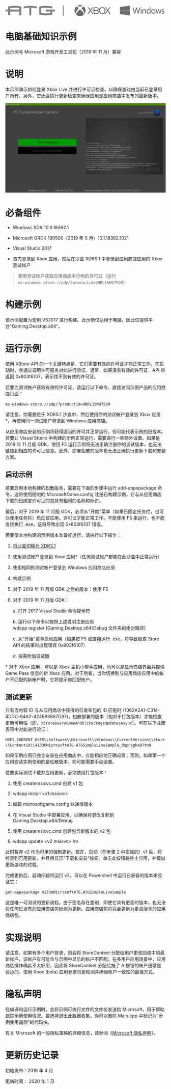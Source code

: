   ![](./media/image1.png)

#   电脑基础知识示例

此示例与 Microsoft 游戏开发工具包（2019 年 11 月）兼容

# 

# 说明

本示例演示如何登录 Xbox Live
并进行许可证检查，以确保游戏由当前已登录用户所有。另外，它还会执行更新检查来确保应用是应用商店中发布的最新版本。

![](./media/image3.png)

# 必备组件

-   Windows SDK 10.0.18362.1

-   Microsoft GRDK 190500（2019 年 5 月）10.1.18362.1021

-   Visual Studio 2017

-   首先登录到 Xbox 应用，然后在沙盒 XDKS.1 中登录到应用商店应用的 Xbox
    测试帐户

> 使用测试帐户获取应用商店中示例的许可证（运行\
> `ms-windows-store://pdp/?productid=9NRL15W975GM`）

# 构建示例

该示例配置为使用 VS2017
进行构建。此示例仅适用于电脑，因此仅提供平台"Gaming.Desktop.x64"。

# 运行示例

使用 XStore API
的一个关键特点是，它们需要有效的许可证才能正常工作。在启动时，会通过调用许可服务对此进行验证。通常，如果没有有效的许可证，API
将返回 0x803f6107，表示找不到有效的许可证。

若要为测试帐户获取有效的许可证，请运行以下命令，直接访问示例产品的应用商店页面：

`ms-windows-store://pdp/?productid=9NRL15W975GM`

请注意，你需要位于 XDKS.1 沙盒中，然后使用你的测试帐户登录到 Xbox
应用\*，再使用同一测试帐户登录到 Windows 应用商店。

从应用商店安装的示例将获得适当的许可并正常运行，但可能代表示例的旧版本。若要让
Visual Studio 中构建的示例正常运行，需要进行一些额外设置。如果是 2019 年
11 月版 GDK，使用 F5
运行示例将无法正确注册你的调试版本，也无法链接到相应的许可证信息。此外，部署松散的版本也无法正确执行更新下载和安装方案。

## 启动示例

若要启用本地构建的松散版本，需要在下面的步骤中运行 add-appxpackage
命令。这将使用随附的 MicrosoftGame.config
注册已构建示例，它与从应用商店下载的已绑定许可证的包具有相同的名称和标识。

最后，对于 2019 年 11 月版
GDK，必须从"开始"菜单（如果已固定任务栏，也可以使用任务栏）启动该应用，许可证才能正常工作。不能使用
F5 来运行，也不能直接执行 .exe，这将导致出现 0x803f6107 错误。

若要使本地构建的示例版本准备好运行，请执行以下操作：

1.  [将沙盒切换为
    XDKS.1](https://docs.microsoft.com/en-us/gaming/xbox-live/xbox-live-sandboxes)

2.  使用测试帐户登录到 Xbox 应用\*（任何测试帐户都能在此沙盒中正常运行）

3.  使用相同的测试帐户登录到 Windows 应用商店应用

4.  构建示例

5.  对于 2019 年 11 月版 GDK 之后的版本：使用 F5

6.  对于 2019 年 11 月版 GDK：

    a.  打开 2017 Visual Studio 命令提示符

    b.  运行以下命令以按照上述说明注册应用\
        wdapp register \[Gaming.Desktop.x64\\Debug 文件夹的绝对路径\]

    c.  从"开始"菜单启动应用（如果按 F5 或直接运行 .exe，将导致检查
        Store API 的结果时出现错误 0x803f6107）

    d.  按需附加调试器

\* 对于 Xbox 应用，可以是 Xbox
主机小帮手应用，也可以是显示商店界面并提供 Game Pass 信息的新 Xbox
应用。对于后者，当你切换到与应用商店应用中的帐户不匹配的新帐户时，它将提示你匹配帐户。

## 测试更新

只有当内容 ID 与从应用商店中获得的已发布包的 ID 匹配时
(1062A2A1-C314-4DDC-94A2-424693687D97)，松散部署的版本（相对于打包版本）才能检查更新可用性（即，`XStoreQueryGameAndDlcPackageUpdatesAsync`）。可在以下注册表项中对此进行验证：

`HKEY_CURRENT_USER\\Software\\Microsoft\\Windows\\CurrentVersion\\Store\\ContentId\\41336MicrosoftATG.ATGSimpleLiveSample_dspnxghe87tn0`

如果示例应用已完全安装在应用商店中，应能相应地正确设置；否则，如果第一个应用安装实例使用的是松散版本，则可能需要手动设置。

若要实际测试下载并应用更新，必须使用打包版本：

1.  使用 createmsixvc.cmd 创建 v1 包

2.  wdapp install \<v1 msixvc\>

3.  编辑 microsoftgame.config 以递增版本

4.  在 Visual Studio 中部署应用，以确保将更改复制到
    Gaming.Desktop.x64/Debug

5.  使用 createmsixvc.cmd 创建包含新版本的 v2 包

6.  wdapp update \<v2 msixvc\> /m

此时暂存 v2 作为可用的强制更新。现在，启动（在步骤 2 中安装的）v1
后，将检测到可用更新，并且将显示"下载和安装"按钮。单击此按钮将终止应用，并模拟更新游戏的过程。

完成更新后，启动标题将运行 v2。可以在 Powershell
中运行已安装的版本来验证它：

`get-appxpackage 41336MicrosoftATG.ATGSimpleLiveSample`

这是唯一可测试的更新流程。由于签名存在差别，即使它具有更高的版本，也无法将任何已发布的应用商店包检测为更新。应用商店包将只会更新为更高版本的应用商店包。

# 实现说明

请注意，如果有多个用户登录，则会将 StoreContext
分配给用户更改回调中的最新帐户，该帐户有可能会与示例中显示的帐户不匹配。在多用户应用场景中，应用商店操作确实不太好用，因此将
StoreContext 分配给按了 A 按钮的帐户通常是合适的。使用 Xbox (beta)
应用登录将是检测并确保帐户一致性的最佳方式。

# 隐私声明

在编译和运行示例时，会将示例可执行文件的文件名发送给
Microsoft，用于帮助跟踪示例使用情况。要选择退出此数据收集，你可以删除
Main.cpp 中标记为"示例使用遥测"的代码块。

有关 Microsoft 的一般隐私策略的详细信息，请参阅《[Microsoft
隐私声明](https://privacy.microsoft.com/en-us/privacystatement/)》。

# 更新历史记录

初始发布：2019 年 4 月

更新时间： 2020 年 1 月
